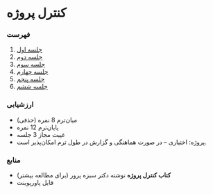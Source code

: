 # کنترل پروژه

### فهرست

1. [جلسه اول](part1.html)
2. [جلسه دوم](part2.html)
3. [جلسه سوم](part3.html)
4. [جلسه چهارم](part4.html)
5. [جلسه پنجم](part5.html)
6. [جلسه ششم](part6.html)

### ارزشیابی

- میان‌ترم 8 نمره (حذفی)
- پایان‌ترم 12 نمره
- غیبت مجاز 3 جلسه
- پروژه: اختیاری – در صورت هماهنگی و گزارش در طول ترم امکان‌پذیر است.

### منابع

- __کتاب کنترل پروژه__ نوشته دکتر سبزه پرور (برای مطالعه بیشتر)
- فایل پاورپوینت